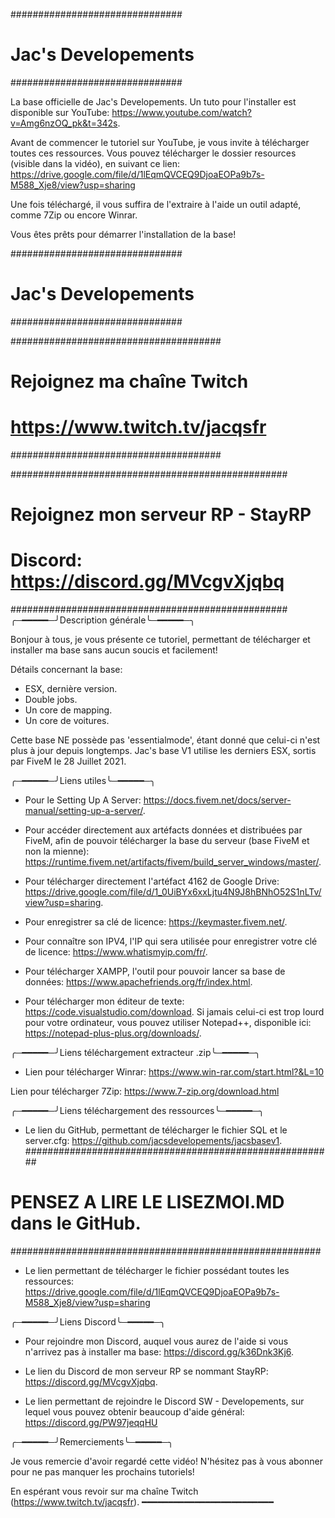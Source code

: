 ###############################
#     Jac's Developements     #
###############################

La base officielle de Jac's Developements. Un tuto pour l'installer est disponible sur YouTube: https://www.youtube.com/watch?v=Amg6nzOQ_pk&t=342s.

Avant de commencer le tutoriel sur YouTube, je vous invite à télécharger toutes ces ressources. Vous pouvez télécharger le dossier resources (visible dans la vidéo), en suivant ce lien: https://drive.google.com/file/d/1lEqmQVCEQ9DjoaEOPa9b7s-M588_Xje8/view?usp=sharing

Une fois téléchargé, il vous suffira de l'extraire à l'aide un outil adapté, comme 7Zip ou encore Winrar.

Vous êtes prêts pour démarrer l'installation de la base!

###############################
#     Jac's Developements     #
###############################

######################################
#     Rejoignez ma chaîne Twitch     #
#     https://www.twitch.tv/jacqsfr  #
######################################

##################################################
#     Rejoignez mon serveur RP - StayRP          #
#     Discord: https://discord.gg/MVcgvXjqbq     #
##################################################
╭─━━━━━─╯Description générale╰─━━━━━─╮

Bonjour à tous, je vous présente ce tutoriel, permettant de télécharger et installer ma base sans aucun soucis et facilement!

Détails concernant la base:

- ESX, dernière version.
- Double jobs.
- Un core de mapping.
- Un core de voitures.

Cette base NE possède pas 'essentialmode', étant donné que celui-ci n'est plus à jour depuis longtemps. Jac's base V1 utilise les derniers ESX, sortis par FiveM le 28 Juillet 2021.

╭─━━━━━─╯Liens utiles╰─━━━━━─╮

- Pour le Setting Up A Server: https://docs.fivem.net/docs/server-manual/setting-up-a-server/.

- Pour accéder directement aux artéfacts données et distribuées par FiveM, afin de pouvoir télécharger la base du serveur (base FiveM et non la mienne): https://runtime.fivem.net/artifacts/fivem/build_server_windows/master/.

- Pour télécharger directement l'artéfact 4162 de Google Drive: https://drive.google.com/file/d/1_0UiBYx6xxLjtu4N9J8hBNhO52S1nLTv/view?usp=sharing. 

- Pour enregistrer sa clé de licence: https://keymaster.fivem.net/.

- Pour connaître son IPV4, l'IP qui sera utilisée pour enregistrer votre clé de licence: https://www.whatismyip.com/fr/.

- Pour télécharger XAMPP, l'outil pour pouvoir lancer sa base de données: https://www.apachefriends.org/fr/index.html.

- Pour télécharger mon éditeur de texte: https://code.visualstudio.com/download. Si jamais celui-ci est trop lourd pour votre ordinateur, vous pouvez utiliser Notepad++, disponible ici: https://notepad-plus-plus.org/downloads/.

╭─━━━━━─╯Liens téléchargement extracteur .zip╰─━━━━━─╮

- Lien pour télécharger Winrar: https://www.win-rar.com/start.html?&L=10

Lien pour télécharger 7Zip: https://www.7-zip.org/download.html

╭─━━━━━─╯Liens téléchargement des ressources╰─━━━━━─╮

- Le lien du GitHub, permettant de télécharger le fichier SQL et le server.cfg: https://github.com/jacsdevelopements/jacsbasev1.
########################################################
#     PENSEZ A LIRE LE LISEZMOI.MD dans le GitHub.     #
########################################################

- Le lien permettant de télécharger le fichier possédant toutes les ressources: https://drive.google.com/file/d/1lEqmQVCEQ9DjoaEOPa9b7s-M588_Xje8/view?usp=sharing

╭─━━━━━─╯Liens Discord╰─━━━━━─╮

- Pour rejoindre mon Discord, auquel vous aurez de l'aide si vous n'arrivez pas à installer ma base: https://discord.gg/k36Dnk3Kj6.

- Le lien du Discord de mon serveur RP se nommant StayRP: https://discord.gg/MVcgvXjqbq.

- Le lien permettant de rejoindre le Discord SW - Developements, sur lequel vous pouvez obtenir beaucoup d'aide général: https://discord.gg/PW97jeqqHU

╭─━━━━━─╯Remerciements╰─━━━━━─╮

Je vous remercie d'avoir regardé cette vidéo! N'hésitez pas à vous abonner pour ne pas manquer les prochains tutoriels!

En espérant vous revoir sur ma chaîne Twitch (https://www.twitch.tv/jacqsfr).
━━━━━━━━━━━━━━━━━━━━━━━━━
